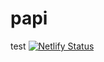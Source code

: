 # papi
test
[![Netlify Status](https://api.netlify.com/api/v1/badges/4622af34-9eff-4d80-b216-fec674065b6e/deploy-status)](https://app.netlify.com/sites/naaaaaaaaaaaaniiiiiiiiiiiiiiiiiiiii/deploys)
